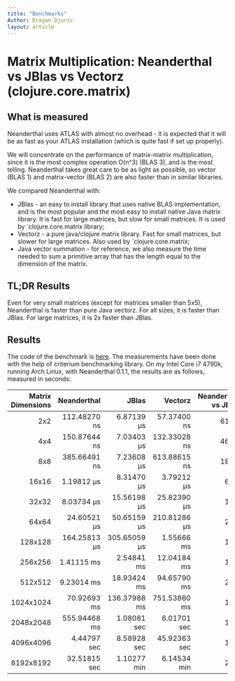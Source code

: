 ```yaml
---
title: "Benchmarks"
Author: Dragan Djuric
layout: article
---
```


# Matrix Multiplication: Neanderthal vs JBlas vs Vectorz (clojure.core.matrix)

## What is measured

Neanderthal uses ATLAS with almost no overhead - it is expected that it will be as fast as your ATLAS installation (which is quite fast if set up properly).

We will concentrate on the performance of matrix-matrix multiplication, since it is the most complex operation O(n^3) (BLAS 3), and is the most telling. Neanderthal takes great care to be as light as possible, so vector (BLAS 1) and matrix-vector (BLAS 2) are also faster than in similar libraries.

We compared Neanderthal with:

* JBlas - an easy to install library that uses native BLAS implementation, and is the most popular and the most easy to install native Java matrix library. It is fast for large matrices, but slow for small matrices. It is used by `clojure.core.matrix library;
* Vectorz - a pure java/clojure matrix library. Fast for small matrices, but slower for large matrices. Also used by `clojure.core.matrix;
* Java vector summation - for reference, we also measure the time needed to sum a primitive array that has the length equal to the dimension of the matrix.


## TL;DR Results

Even for very small matrices (except for matrices smaller than 5x5), Neanderthal is faster than pure Java vectorz.
For all sizes, it is faster than JBlas.
For large matrices, it is 2x faster than JBlas.

## Results

The code of the benchmark is [here](https://github.com/uncomplicate/neanderthal/blob/master/examples/benchmarks/src/benchmarks/core.clj). The measurements have been done with the help of criterium benchmarking library. On my Intel Core i7 4790k, running Arch Linux, with Neanderthal 0.1.1, the results are as follows, measured in seconds:

| Matrix Dimensions | Neanderthal | JBlas | Vectorz | Neanderthal vs JBlas | Neanderthal vs Vectorz |
| --------------------------:| -----:| -------:| -----:| -------:| --------:|
| 2x2 | 112.48270 ns | 6.87139 µs | 57.37400 ns | 61.09 | 0.51 |
| 4x4 | 150.87644 ns | 7.03403 µs | 132.33028 ns | 46.62 | 0.88 |
| 8x8 | 385.66491 ns | 7.23608 µs | 613.88615 ns | 18.76 | 1.59 |
| 16x16 | 1.19812 µs | 8.31470 µs | 3.79212 µs | 6.94 | 3.17 |
| 32x32 | 8.03734 µs | 15.56198 µs | 25.82390 µs | 1.94 | 3.21 |
| 64x64 | 24.60521 µs | 50.65159 µs | 210.81286 µs | 2.06 | 8.57 |
| 128x128 | 164.25813 µs | 305.65059 µs | 1.55666 ms | 1.86 | 9.48 |
| 256x256 | 1.41115 ms | 2.54841 ms | 12.04184 ms | 1.81 | 8.53 |
| 512x512 | 9.23014 ms | 18.93424 ms | 94.65790 ms | 2.05 | 10.26 |
| 1024x1024 | 70.92693 ms | 136.37988 ms | 751.53860 ms | 1.92 | 10.60 |
| 2048x2048 | 555.94468 ms | 1.08081 sec | 6.01701 sec | 1.94 | 10.82 |
| 4096x4096 | 4.44797 sec | 8.58928 sec | 45.92363 sec | 1.93 | 10.32 |
| 8192x8192 | 32.51815 sec | 1.10277 min | 6.14534 min | 2.03 | 11.34 |
